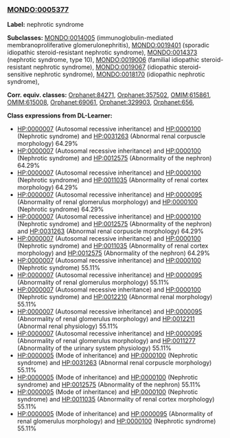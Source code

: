 
### [MONDO:0005377](http://purl.obolibrary.org/obo/MONDO_0005377)
**Label:** nephrotic syndrome

**Subclasses:** [MONDO:0014005](http://purl.obolibrary.org/obo/MONDO_0014005) (immunoglobulin-mediated membranoproliferative glomerulonephritis), [MONDO:0019401](http://purl.obolibrary.org/obo/MONDO_0019401) (sporadic idiopathic steroid-resistant nephrotic syndrome), [MONDO:0014373](http://purl.obolibrary.org/obo/MONDO_0014373) (nephrotic syndrome, type 10), [MONDO:0019006](http://purl.obolibrary.org/obo/MONDO_0019006) (familial idiopathic steroid-resistant nephrotic syndrome), [MONDO:0019067](http://purl.obolibrary.org/obo/MONDO_0019067) (idiopathic steroid-sensitive nephrotic syndrome), [MONDO:0018170](http://purl.obolibrary.org/obo/MONDO_0018170) (idiopathic nephrotic syndrome), 

**Corr. equiv. classes:** [Orphanet:84271](http://www.orpha.net/ORDO/Orphanet_84271), [Orphanet:357502](http://www.orpha.net/ORDO/Orphanet_357502), [OMIM:615861](http://purl.obolibrary.org/obo/OMIM_615861), [OMIM:615008](http://purl.obolibrary.org/obo/OMIM_615008), [Orphanet:69061](http://www.orpha.net/ORDO/Orphanet_69061), [Orphanet:329903](http://www.orpha.net/ORDO/Orphanet_329903), [Orphanet:656](http://www.orpha.net/ORDO/Orphanet_656), 

**Class expressions from DL-Learner:**

- [HP:0000007](http://purl.obolibrary.org/obo/HP_0000007) (Autosomal recessive inheritance) and [HP:0000100](http://purl.obolibrary.org/obo/HP_0000100) (Nephrotic syndrome) and [HP:0031263](http://purl.obolibrary.org/obo/HP_0031263) (Abnormal renal corpuscle morphology) 64.29%
- [HP:0000007](http://purl.obolibrary.org/obo/HP_0000007) (Autosomal recessive inheritance) and [HP:0000100](http://purl.obolibrary.org/obo/HP_0000100) (Nephrotic syndrome) and [HP:0012575](http://purl.obolibrary.org/obo/HP_0012575) (Abnormality of the nephron) 64.29%
- [HP:0000007](http://purl.obolibrary.org/obo/HP_0000007) (Autosomal recessive inheritance) and [HP:0000100](http://purl.obolibrary.org/obo/HP_0000100) (Nephrotic syndrome) and [HP:0011035](http://purl.obolibrary.org/obo/HP_0011035) (Abnormality of renal cortex morphology) 64.29%
- [HP:0000007](http://purl.obolibrary.org/obo/HP_0000007) (Autosomal recessive inheritance) and [HP:0000095](http://purl.obolibrary.org/obo/HP_0000095) (Abnormality of renal glomerulus morphology) and [HP:0000100](http://purl.obolibrary.org/obo/HP_0000100) (Nephrotic syndrome) 64.29%
- [HP:0000007](http://purl.obolibrary.org/obo/HP_0000007) (Autosomal recessive inheritance) and [HP:0000100](http://purl.obolibrary.org/obo/HP_0000100) (Nephrotic syndrome) and [HP:0012575](http://purl.obolibrary.org/obo/HP_0012575) (Abnormality of the nephron) and [HP:0031263](http://purl.obolibrary.org/obo/HP_0031263) (Abnormal renal corpuscle morphology) 64.29%
- [HP:0000007](http://purl.obolibrary.org/obo/HP_0000007) (Autosomal recessive inheritance) and [HP:0000100](http://purl.obolibrary.org/obo/HP_0000100) (Nephrotic syndrome) and [HP:0011035](http://purl.obolibrary.org/obo/HP_0011035) (Abnormality of renal cortex morphology) and [HP:0012575](http://purl.obolibrary.org/obo/HP_0012575) (Abnormality of the nephron) 64.29%
- [HP:0000007](http://purl.obolibrary.org/obo/HP_0000007) (Autosomal recessive inheritance) and [HP:0000100](http://purl.obolibrary.org/obo/HP_0000100) (Nephrotic syndrome) 55.11%
- [HP:0000007](http://purl.obolibrary.org/obo/HP_0000007) (Autosomal recessive inheritance) and [HP:0000095](http://purl.obolibrary.org/obo/HP_0000095) (Abnormality of renal glomerulus morphology) 55.11%
- [HP:0000007](http://purl.obolibrary.org/obo/HP_0000007) (Autosomal recessive inheritance) and [HP:0000100](http://purl.obolibrary.org/obo/HP_0000100) (Nephrotic syndrome) and [HP:0012210](http://purl.obolibrary.org/obo/HP_0012210) (Abnormal renal morphology) 55.11%
- [HP:0000007](http://purl.obolibrary.org/obo/HP_0000007) (Autosomal recessive inheritance) and [HP:0000095](http://purl.obolibrary.org/obo/HP_0000095) (Abnormality of renal glomerulus morphology) and [HP:0012211](http://purl.obolibrary.org/obo/HP_0012211) (Abnormal renal physiology) 55.11%
- [HP:0000007](http://purl.obolibrary.org/obo/HP_0000007) (Autosomal recessive inheritance) and [HP:0000095](http://purl.obolibrary.org/obo/HP_0000095) (Abnormality of renal glomerulus morphology) and [HP:0011277](http://purl.obolibrary.org/obo/HP_0011277) (Abnormality of the urinary system physiology) 55.11%
- [HP:0000005](http://purl.obolibrary.org/obo/HP_0000005) (Mode of inheritance) and [HP:0000100](http://purl.obolibrary.org/obo/HP_0000100) (Nephrotic syndrome) and [HP:0031263](http://purl.obolibrary.org/obo/HP_0031263) (Abnormal renal corpuscle morphology) 55.11%
- [HP:0000005](http://purl.obolibrary.org/obo/HP_0000005) (Mode of inheritance) and [HP:0000100](http://purl.obolibrary.org/obo/HP_0000100) (Nephrotic syndrome) and [HP:0012575](http://purl.obolibrary.org/obo/HP_0012575) (Abnormality of the nephron) 55.11%
- [HP:0000005](http://purl.obolibrary.org/obo/HP_0000005) (Mode of inheritance) and [HP:0000100](http://purl.obolibrary.org/obo/HP_0000100) (Nephrotic syndrome) and [HP:0011035](http://purl.obolibrary.org/obo/HP_0011035) (Abnormality of renal cortex morphology) 55.11%
- [HP:0000005](http://purl.obolibrary.org/obo/HP_0000005) (Mode of inheritance) and [HP:0000095](http://purl.obolibrary.org/obo/HP_0000095) (Abnormality of renal glomerulus morphology) and [HP:0000100](http://purl.obolibrary.org/obo/HP_0000100) (Nephrotic syndrome) 55.11%



